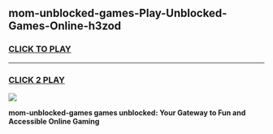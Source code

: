 
## mom-unblocked-games-Play-Unblocked-Games-Online-h3zod
<h3>
<a href="https://premium76.site?title=mom-unblocked-games&ref=24A">CLICK TO PLAY</a></h3>
<hr>

<h3>
<a href="https://premium76.site?title=mom-unblocked-games&ref=24A">CLICK 2 PLAY</a>
  
</h3>

<a href="https://premium76.site?title=mom-unblocked-games&ref=24A"><img src="https://clearcache.store/games.png"></a>


**mom-unblocked-games games unblocked: Your Gateway to Fun and Accessible Online Gaming**
